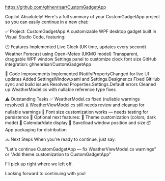 https://github.com/ghhenrisar/CustomGadgetApp

Copilot
Absolutely! Here's a full summary of your CustomGadgetApp project so you can easily continue in a new chat:

✅ Project: CustomGadgetApp
A customizable WPF desktop gadget built in Visual Studio Code, featuring:

🕒 Features Implemented
Live Clock (UK time, updates every second)
Weather Forecast using Open-Meteo (UKMO model)
Transparent, draggable WPF window
Settings panel to customize clock font size
GitHub integration: ghhenrisar/CustomGadgetApp

🔧 Code Improvements
Implemented INotifyPropertyChanged for live UI updates
Added SettingsWindow.xaml and Settings.Designer.cs
Fixed GitHub sync and build issues
Resolved Properties.Settings.Default errors
Cleaned up WeatherModel.cs with nullable reference type fixes

⚠️ Outstanding Tasks
✅ WeatherModel.cs fixed (nullable warnings resolved)
⏳ WeatherViewModel.cs still needs review and cleanup for nullable warnings
🧪 Font size customization works — needs testing for persistence
🧩 Optional next features:
🎨 Theme customization (colors, dark mode)
📅 Calendar/date display
💾 Save/load window position and size
📦 App packaging for distribution

🔜 Next Steps
When you're ready to continue, just say:

"Let's continue CustomGadgetApp — fix WeatherViewModel.cs warnings"
or
"Add theme customization to CustomGadgetApp"

I'll pick up right where we left off.

Looking forward to continuing with you!







